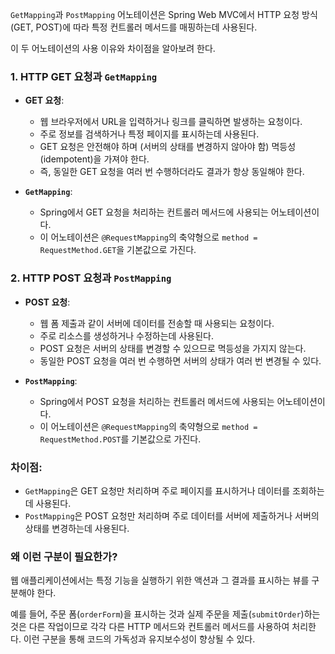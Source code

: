 `GetMapping`과 `PostMapping` 어노테이션은 
Spring Web MVC에서 HTTP 요청 방식(GET, POST)에 따라 
특정 컨트롤러 메서드를 매핑하는데 사용된다. 

이 두 어노테이션의 사용 이유와 차이점을 알아보려 한다.

### 1. HTTP GET 요청과 `GetMapping`

- **GET 요청**: 
  - 웹 브라우저에서 URL을 입력하거나 링크를 클릭하면 발생하는 요청이다. 
  - 주로 정보를 검색하거나 특정 페이지를 표시하는데 사용된다. 
  - GET 요청은 안전해야 하며 (서버의 상태를 변경하지 않아야 함) 멱등성(idempotent)을 가져야 한다. 
  - 즉, 동일한 GET 요청을 여러 번 수행하더라도 결과가 항상 동일해야 한다.



- **`GetMapping`**: 
  - Spring에서 GET 요청을 처리하는 컨트롤러 메서드에 사용되는 어노테이션이다. 
  - 이 어노테이션은 `@RequestMapping`의 축약형으로 `method = RequestMethod.GET`을 기본값으로 가진다.


### 2. HTTP POST 요청과 `PostMapping`

- **POST 요청**: 
  - 웹 폼 제출과 같이 서버에 데이터를 전송할 때 사용되는 요청이다. 
  - 주로 리소스를 생성하거나 수정하는데 사용된다. 
  - POST 요청은 서버의 상태를 변경할 수 있으므로 멱등성을 가지지 않는다. 
  - 동일한 POST 요청을 여러 번 수행하면 서버의 상태가 여러 번 변경될 수 있다.


- **`PostMapping`**: 
  - Spring에서 POST 요청을 처리하는 컨트롤러 메서드에 사용되는 어노테이션이다. 
  - 이 어노테이션은 `@RequestMapping`의 축약형으로 `method = RequestMethod.POST`를 기본값으로 가진다.

### 차이점:

- `GetMapping`은 GET 요청만 처리하며 주로 페이지를 표시하거나 데이터를 조회하는데 사용된다.
- `PostMapping`은 POST 요청만 처리하며 주로 데이터를 서버에 제출하거나 서버의 상태를 변경하는데 사용된다.

### 왜 이런 구분이 필요한가?

웹 애플리케이션에서는 특정 기능을 실행하기 위한 액션과 그 결과를 표시하는 뷰를 구분해야 한다. 

예를 들어, 주문 폼(`orderForm`)을 표시하는 것과 실제 주문을 제출(`submitOrder`)하는 것은 다른 작업이므로 각각 다른 HTTP 메서드와 컨트롤러 메서드를 사용하여 처리한다. 
이런 구분을 통해 코드의 가독성과 유지보수성이 향상될 수 있다.

